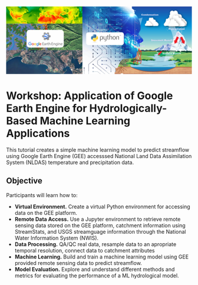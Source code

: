 ![GEE_ML](./GEE_ML_Workflow/Images/GEE_ML_Hydrological_Cycle.jpg)

# Workshop: Application of Google Earth Engine for Hydrologically-Based Machine Learning Applications
This tutorial creates a simple machine learning model to predict streamflow using Google Earth Engine (GEE) accesssed National Land Data Assimilation System (NLDAS) temperature and precipitation data.


## Objective
Participants will learn how to:
*  **Virtual Environment.** Create a virtual Python environment for accessing data on the GEE platform.
*  **Remote Data Access.** Use a Jupyter environment to retrieve remote sensing data stored on the GEE platform, catchment information using StreamStats, and USGS streamguage information through the National Water Information System (NWIS). 
*  **Data Processing.** QA/QC real data, resample data to an apropriate temporal resolution, connect data to catchment attributes
*  **Machine Learning.** Build and train a machine learning model using GEE provided remote sensing data to predict streamflow.
* **Model Evaluation.** Explore and understand different methods and metrics for evaluating the performance of a ML hydrological model. 


